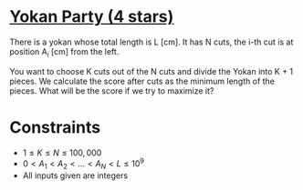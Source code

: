 # [Yokan Party (4 stars)](https://atcoder.jp/contests/typical90/tasks/typical90_a)
There is a yokan whose total length is L [cm]. It has N cuts, the i-th cut is at position A$_i$ [cm] from the left.

You want to choose K cuts out of the N cuts and divide the Yokan into K + 1 pieces. We calculate the score after cuts as the minimum length of the pieces. What will be the score if we try to maximize it?

# Constraints
- $1 \le K \le N \le 100,000$
- $0 < A_1 < A_2 < ... < A_N < L \le 10^9$
- All inputs given are integers